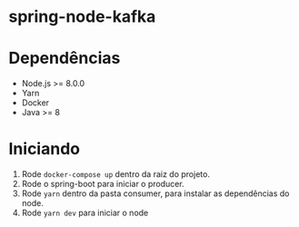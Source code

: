 # spring-node-kafka

# Dependências
<ul>
  <li>Node.js >= 8.0.0</li>
  <li>Yarn</li>
  <li>Docker</li>
  <li>Java >= 8</li>
</ul>

# Iniciando
1. Rode <code>docker-compose up</code> dentro da raiz do projeto.
2. Rode o spring-boot para iniciar o producer.
3. Rode <code>yarn</code> dentro da pasta consumer, para instalar as dependências do node.
4. Rode <code>yarn dev</code> para iniciar o node
